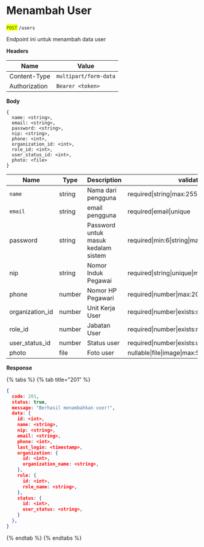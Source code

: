 # Menambah User

<mark style="color:green;">`POST`</mark> `/users`

Endpoint ini untuk menambah data user

**Headers**

| Name          | Value                 |
| ------------- | --------------------- |
| Content-Type  | `multipart/form-data` |
| Authorization | `Bearer <token>`      |

**Body**

```
{
  name: <string>,
  email: <string>,
  password: <string>,
  nip: <string>,
  phone: <int>,
  organization_id: <int>,
  role_id: <int>,
  user_status_id: <int>,
  photo: <file>
}
```

| Name             | Type   | Description                         | validation                                       |
| ---------------- | ------ | ----------------------------------- | ------------------------------------------------ |
| `name`           | string | Nama dari pengguna                  | required\|string\|max:255                        |
| `email`          | string | email pengguna                      | required\|email\|unique                          |
| password         | string | Password untuk masuk kedalam sistem | required\|min:6\|string\|max:100                 |
| nip              | string | Nomor Induk Pegawai                 | required\|string\|unique\|max:255                |
| phone            | number | Nomor HP Pegawari                   | required\|number\|max:20                         |
| organization\_id | number | Unit Kerja User                     | required\|number\|exists:organizxation\_units.id |
| role\_id         | number | Jabatan User                        | required\|number\|exists:roles.id                |
| user\_status\_id | number | Status user                         | required\|number\|exists:user\_statuses.id       |
| photo            | file   | Foto user                           | nullable\|file\|image\|max:5120                  |

**Response**

{% tabs %}
{% tab title="201" %}
```json
{
  code: 201,
  status: true,
  message: "Berhasil menambahkan user!",
  data: {
    id: <int>,
    name: <string>,
    nip: <string>,
    email: <string>,
    phone: <int>,
    last_login: <timestamp>,
    organization: {
      id: <int>,
      organization_name: <string>,
    },
    role: {
      id: <int>,
      role_name: <string>,
    },
    status: {
      id: <int>,
      user_status: <string>,
    }
  },
}
```
{% endtab %}
{% endtabs %}
